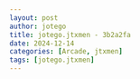 ```yaml
---
layout: post
author: jotego
title: jotego.jtxmen - 3b2a2fa
date: 2024-12-14
categories: [Arcade, jtxmen]
tags: [jotego.jtxmen]
---
```


